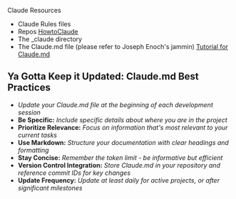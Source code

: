  Claude Resources 

- Claude Rules files
- Repos [HowtoClaude](https://github.com/OxfordOutlander/clauderules/blob/main/howtoclaudev2.txt)
- The _claude directory 
- The Claude.md file (please refer to Joseph Enoch's jammin) [Tutorial for Claude.md](https://jenochs.github.io/vibecoding/page1.html)

## Ya Gotta Keep it Updated: Claude.md Best Practices

- _Update your Claude.md file at the beginning of each development session_
- **Be Specific:** _Include specific details about where you are in the project_
- **Prioritize Relevance:** _Focus on information that's most relevant to your current tasks_
- **Use Markdown:** _Structure your documentation with clear headings and formatting_
- **Stay Concise:** _Remember the token limit - be informative but efficient_
- **Version Control Integration:** _Store Claude.md in your repository and reference commit IDs for key changes_
- **Update Frequency:** _Update at least daily for active projects, or after significant milestones_
